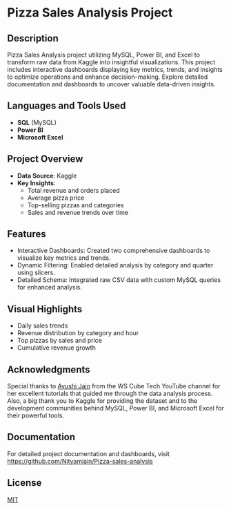 # Pizza Sales Analysis Project

## Description
Pizza Sales Analysis project utilizing MySQL, Power BI, and Excel to transform raw data from Kaggle into insightful visualizations. This project includes interactive dashboards displaying key metrics, trends, and insights to optimize operations and enhance decision-making. Explore detailed documentation and dashboards to uncover valuable data-driven insights.

## Languages and Tools Used
- **SQL** (MySQL)
- **Power BI**
- **Microsoft Excel**

## Project Overview
- **Data Source**: Kaggle
- **Key Insights**: 
  - Total revenue and orders placed
  - Average pizza price
  - Top-selling pizzas and categories
  - Sales and revenue trends over time

## Features
- Interactive Dashboards: Created two comprehensive dashboards to visualize key metrics and trends.
- Dynamic Filtering: Enabled detailed analysis by category and quarter using slicers.
- Detailed Schema: Integrated raw CSV data with custom MySQL queries for enhanced analysis.

## Visual Highlights
- Daily sales trends
- Revenue distribution by category and hour
- Top pizzas by sales and price
- Cumulative revenue growth

## Acknowledgments
Special thanks to [Ayushi Jain](https://www.linkedin.com/in/ayushi-jain/) from the WS Cube Tech YouTube channel for her excellent tutorials that guided me through the data analysis process. Also, a big thank you to Kaggle for providing the dataset and to the development communities behind MySQL, Power BI, and Microsoft Excel for their powerful tools.

## Documentation
For detailed project documentation and dashboards, visit https://github.com/Nityamjain/Pizza-sales-analysis

## License
[MIT](LICENSE)
